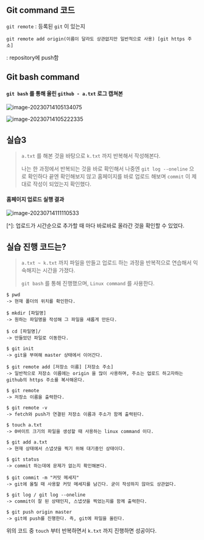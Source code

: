 ## Git command 코드

`git remote` : 등록된 `git` 이 있는지

`git remote add origin(이름이 달라도 상관없지만 일반적으로 사용) [git https 주소]`

: repository에 push함





## Git bash command

#### `git bash` 를 통해 올린 `github - a.txt` 로그 캡쳐본

![image-20230714105134075](https://github.com/BEAN0614/multi_cam_total/assets/91309266/f17a5cb6-0f1e-48e9-8f0b-e41fc5ef4815)

![image-20230714105222335](https://github.com/BEAN0614/multi_cam_total/assets/91309266/3eb715b7-6f8a-420c-84cd-ef10ebb8d099)







## 실습3

> `a.txt` 를 해본 것을 바탕으로 `k.txt` 까지 반복해서 작성해본다.
>
> 나는 한 과정에서 반복되는 것을 바로 확인해서 나중엔 `git log --oneline` 으로 확인하다 끝엔 확인해보지 않고 홈페이지를 바로 업로드 해보며 `commit` 이 제대로 작성이 되었는지 확인했다.



#### 홈페이지 업로드 실행 결과

![image-20230714111110533](https://github.com/BEAN0614/multi_cam_total/assets/91309266/c9831860-d39a-4dac-881f-efd709458a81)

[^]: 업로드가 시간순으로 추가할 때 마다 바로바로 올라간 것을 확인할 수 있었다.



## 실습 진행 코드는?

> `a.txt ~ k.txt` 까지 파일을 만들고 업로드 하는 과정을 반복적으로 연습해서 익숙해지는 시간을 가졌다.
>
> `git bash` 를 통해 진행했으며, `Linux command` 를 사용한다.

```git bash
$ pwd
-> 현재 폴더의 위치를 확인한다.

$ mkdir [파일명]
-> 원하는 파일명을 작성해 그 파일을 새롭게 만든다.

$ cd [파일명]/
-> 만들었던 파일로 이동한다.

$ git init
-> git을 부여해 master 상태에서 이어간다.

$ git remote add [저장소 이름] [저장소 주소]
-> 일반적으로 저장소 이름에는 origin 을 많이 사용하며, 주소는 업로드 하고자하는 github의 https 주소를 복사해온다.

$ git remote
-> 저장소 이름을 출력한다.

$ git remote -v
-> fetch와 push가 연결된 저장소 이름과 주소가 함께 출력된다.

$ touch a.txt
-> 0바이트 크기의 파일을 생성할 때 사용하는 linux command 이다.

$ git add a.txt
-> 현재 상태에서 스냅샷을 찍기 위해 대기중인 상태이다.

$ git status
-> commit 하는데에 문제가 없는지 확인해본다.

$ git commit -m "커밋 메세지"
-> git에 올릴 때 사용할 커밋 메세지를 남긴다. 굳이 작성하지 않아도 상관없다.

$ git log / git log --oneline
-> commit이 잘 된 상태인지, 스냅샷을 찍었는지를 함께 출력한다.

$ git push origin master
-> git에 push를 진행한다. 즉, git에 파일을 올린다.
```

위의 코드 중 `touch` 부터 반복하면서 `k.txt` 까지 진행하면 성공이다.
